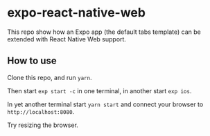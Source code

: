 # expo-react-native-web

This repo show how an Expo app (the default tabs template) can be extended with React Native Web support.

## How to use

Clone this repo, and run `yarn`.

Then start `exp start -c` in one terminal, in another start `exp ios`.

In yet another terminal start `yarn start` and connect your browser to `http://localhost:8080`.

Try resizing the browser.
